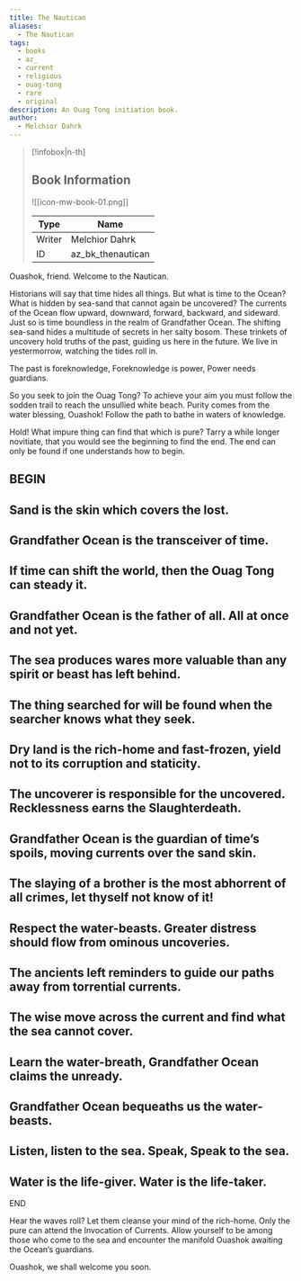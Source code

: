 ```yaml
---
title: The Nautican
aliases:
  - The Nautican
tags:
  - books
  - az_
  - current
  - religious
  - ouag-tong
  - rare
  - original
description: An Ouag Tong initiation book.
author:
  - Melchior Dahrk
---
```

> [!infobox|n-th]
> 
> ## Book Information
> 
> ![[icon-mw-book-01.png]]
> 
> | Type | Name |
> | --- | --- |
> | Writer | Melchior Dahrk |
> | ID | az_bk_thenautican |

Ouashok, friend. Welcome to the Nautican.

Historians will say that time hides all things. But what is time to the Ocean? What is hidden by sea-sand that cannot again be uncovered? The currents of the Ocean flow upward, downward, forward, backward, and sideward. Just so is time boundless in the realm of Grandfather Ocean. The shifting sea-sand hides a multitude of secrets in her salty bosom. These trinkets of uncovery hold truths of the past, guiding us here in the future. We live in yestermorrow, watching the tides roll in.

The past is foreknowledge,
Foreknowledge is power,
Power needs guardians.

So you seek to join the Ouag Tong? To achieve your aim you must follow the sodden trail to reach the unsullied white beach. Purity comes from the water blessing, Ouashok! Follow the path to bathe in waters of knowledge.

Hold! What impure thing can find that which is pure? Tarry a while longer novitiate, that you would see the beginning to find the end. The end can only be found if one understands how to begin.

BEGIN
-
Sand is the skin which covers the lost.
-
Grandfather Ocean is the transceiver of time.
-
If time can shift the world, then the Ouag Tong can steady it.
-
Grandfather Ocean is the father of all. All at once and not yet.
-
The sea produces wares more valuable than any spirit or beast has left behind.
-
The thing searched for will be found when the searcher knows what they seek.
-
Dry land is the rich-home and fast-frozen, yield not to its corruption and staticity.
-
The uncoverer is responsible for the uncovered. Recklessness earns the Slaughterdeath.
-
Grandfather Ocean is the guardian of time’s spoils, moving currents over the sand skin.
-
The slaying of a brother is the most abhorrent of all crimes, let thyself not know of it!
-
Respect the water-beasts. Greater distress should flow from ominous uncoveries.
-
The ancients left reminders to guide our paths away from torrential currents.
-
The wise move across the current and find what the sea cannot cover.
-
Learn the water-breath, Grandfather Ocean claims the unready.
-
Grandfather Ocean bequeaths us the water-beasts.
-
Listen, listen to the sea. Speak, Speak to the sea.
-
Water is the life-giver. Water is the life-taker.
-
END

Hear the waves roll? Let them cleanse your mind of the rich-home. Only the pure can attend the Invocation of Currents. Allow yourself to be among those who come to the sea and encounter the manifold Ouashok awaiting the Ocean’s guardians.

Ouashok, we shall welcome you soon.